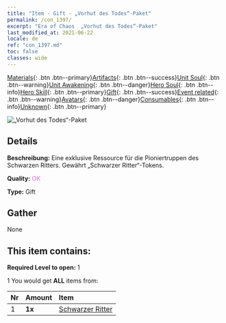 ```yaml
---
title: "Item - Gift - „Vorhut des Todes“-Paket"
permalink: /con_1397/
excerpt: "Era of Chaos  „Vorhut des Todes“-Paket"
last_modified_at: 2021-06-22
locale: de
ref: "con_1397.md"
toc: false
classes: wide
---
```

 [Materials](/ItemsDE/){: .btn .btn--primary}[Artifacts](/ItemsDE/Artifacts/){: .btn .btn--success}[Unit Soul](/ItemsDE/UnitSoul/){: .btn .btn--warning}[Unit Awakening](/ItemsDE/UnitAwakening/){: .btn .btn--danger}[Hero Soul](/ItemsDE/HeroSoul/){: .btn .btn--info}[Hero Skill](/ItemsDE/HeroSkill/){: .btn .btn--primary}[Gift](/ItemsDE/Gift/){: .btn .btn--success}[Event related](/ItemsDE/Events/){: .btn .btn--warning}[Avatars](/ItemsDE/Avatars/){: .btn .btn--danger}[Consumables](/ItemsDE/Consumables/){: .btn .btn--info}[Unknown](/ItemsDE/Unknown/){: .btn .btn--primary}

 ![„Vorhut des Todes“-Paket](/images/t/i_907011.png)

## Details
 **Beschreibung:** Eine exklusive Ressource für die Pioniertruppen des Schwarzen Ritters. Gewährt „Schwarzer Ritter“-Tokens.

 **Quality:** <span style="color: #DA70D6">OK</span>

 **Type:** Gift

## Gather

  None

## This item contains:

 **Required Level to open:** 1

 1 You would get **ALL** items  from:

  | Nr | Amount |     Item    |
  |:---|:-------|:------------|
  | 1 |  **1x** | [Schwarzer Ritter](/ItemsDE/unt_213/) |  | 
